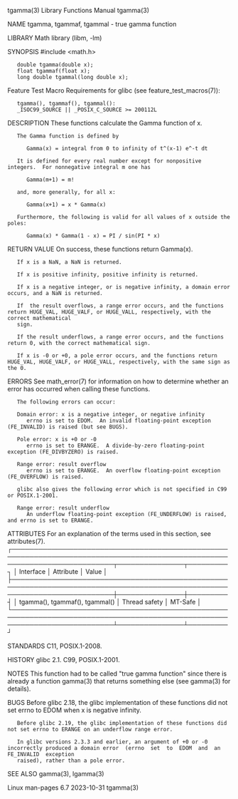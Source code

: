 tgamma(3)							   Library Functions Manual							     tgamma(3)

NAME
       tgamma, tgammaf, tgammal - true gamma function

LIBRARY
       Math library (libm, -lm)

SYNOPSIS
       #include <math.h>

       double tgamma(double x);
       float tgammaf(float x);
       long double tgammal(long double x);

   Feature Test Macro Requirements for glibc (see feature_test_macros(7)):

       tgamma(), tgammaf(), tgammal():
	   _ISOC99_SOURCE || _POSIX_C_SOURCE >= 200112L

DESCRIPTION
       These functions calculate the Gamma function of x.

       The Gamma function is defined by

	      Gamma(x) = integral from 0 to infinity of t^(x-1) e^-t dt

       It is defined for every real number except for nonpositive integers.  For nonnegative integral m one has

	      Gamma(m+1) = m!

       and, more generally, for all x:

	      Gamma(x+1) = x * Gamma(x)

       Furthermore, the following is valid for all values of x outside the poles:

	      Gamma(x) * Gamma(1 - x) = PI / sin(PI * x)

RETURN VALUE
       On success, these functions return Gamma(x).

       If x is a NaN, a NaN is returned.

       If x is positive infinity, positive infinity is returned.

       If x is a negative integer, or is negative infinity, a domain error occurs, and a NaN is returned.

       If  the result overflows, a range error occurs, and the functions return HUGE_VAL, HUGE_VALF, or HUGE_VALL, respectively, with the correct mathematical
       sign.

       If the result underflows, a range error occurs, and the functions return 0, with the correct mathematical sign.

       If x is -0 or +0, a pole error occurs, and the functions return HUGE_VAL, HUGE_VALF, or HUGE_VALL, respectively, with the same sign as the 0.

ERRORS
       See math_error(7) for information on how to determine whether an error has occurred when calling these functions.

       The following errors can occur:

       Domain error: x is a negative integer, or negative infinity
	      errno is set to EDOM.  An invalid floating-point exception (FE_INVALID) is raised (but see BUGS).

       Pole error: x is +0 or -0
	      errno is set to ERANGE.  A divide-by-zero floating-point exception (FE_DIVBYZERO) is raised.

       Range error: result overflow
	      errno is set to ERANGE.  An overflow floating-point exception (FE_OVERFLOW) is raised.

       glibc also gives the following error which is not specified in C99 or POSIX.1-2001.

       Range error: result underflow
	      An underflow floating-point exception (FE_UNDERFLOW) is raised, and errno is set to ERANGE.

ATTRIBUTES
       For an explanation of the terms used in this section, see attributes(7).
       ┌───────────────────────────────────────────────────────────────────────────────────────────────────────────────────────────┬───────────────┬─────────┐
       │ Interface														   │ Attribute	   │ Value   │
       ├───────────────────────────────────────────────────────────────────────────────────────────────────────────────────────────┼───────────────┼─────────┤
       │ tgamma(), tgammaf(), tgammal()												   │ Thread safety │ MT-Safe │
       └───────────────────────────────────────────────────────────────────────────────────────────────────────────────────────────┴───────────────┴─────────┘

STANDARDS
       C11, POSIX.1-2008.

HISTORY
       glibc 2.1.  C99, POSIX.1-2001.

NOTES
       This function had to be called "true gamma function" since there is already a function gamma(3) that returns something else (see gamma(3) for details).

BUGS
       Before glibc 2.18, the glibc implementation of these functions did not set errno to EDOM when x is negative infinity.

       Before glibc 2.19, the glibc implementation of these functions did not set errno to ERANGE on an underflow range error.

       In glibc versions 2.3.3 and earlier, an argument of +0 or -0 incorrectly produced a domain error	 (errno	 set  to  EDOM	and  an	 FE_INVALID  exception
       raised), rather than a pole error.

SEE ALSO
       gamma(3), lgamma(3)

Linux man-pages 6.7							  2023-10-31								     tgamma(3)
